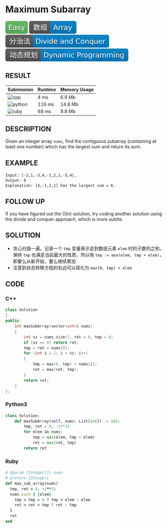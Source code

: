 # Maximum Subarray

![Easy](../../materials/-Easy-5cb85c.svg) ![Array](../../materials/数组-Array-007ec6.svg) ![Divide_and_Conquer](../../materials/分治法-Divide_and_Conquer-007ec6.svg) ![Dynamic_Programming](../../materials/动态规划-Dynamic_Programming-007ec6.svg)

## RESULT

| Submission                                                        | Runtime | Memory Usage |
| ----------------------------------------------------------------- | ------- | ------------ |
| ![cpp](https://img.shields.io/badge/leetcode053-cpp-f34b7d.svg)   | 4 ms    | 6.9 Mb       |
| ![python](https://img.shields.io/badge/leetcode053-py-3572A5.svg) | 116 ms  | 14.6 Mb      |
| ![ruby](https://img.shields.io/badge/leetcode053-rb-701516.svg)   | 68 ms   | 9.8 Mb       |

## DESCRIPTION

Given an integer array `nums`, find the contiguous subarray (containing at least one number) which has the largest sum and return its sum.

## EXAMPLE

```plain
Input: [-2,1,-3,4,-1,2,1,-5,4],
Output: 6
Explanation: [4,-1,2,1] has the largest sum = 6.
```

## FOLLOW UP

If you have figured out the O(n) solution, try coding another solution using the divide and conquer approach, which is more subtle.

## SOLUTION

* 贪心扫描一遍。记录一个 `tmp` 变量表示走到数组元素 `elem` 时的子数列之和。保持 `tmp` 也满足当前最大的性质，所以有 `tmp := max(elem, tmp + elem)`，即要么从新开始，要么继续累加
* 注意到状态转移方程的右边可以简化为 `max(0, tmp) + elem`

## CODE

### C++

```cpp
class Solution
{
public:
    int maxSubArray(vector<int>& nums)
    {
        int sz = nums.size(), ret = 0, tmp = 0;
        if (sz == 0) return ret;
        tmp = ret = nums[0];
        for (int i = 1; i < sz; i++)
        {
            tmp = max(0, tmp) + nums[i];
            ret = max(ret, tmp);
        }
        return ret;
    }
};
```

### Python3

```python
class Solution:
    def maxSubArray(self, nums: List[int]) -> int:
        tmp, ret = 0, -2**31
        for elem in nums:
            tmp = max(elem, tmp + elem)
            ret = max(ret, tmp)
        return ret
```

### Ruby

```ruby
# @param {Integer[]} nums
# @return {Integer}
def max_sub_array(nums)
  tmp, ret = 0, -2**31
  nums.each { |elem|
    tmp = tmp > 0 ? tmp + elem : elem
    ret = ret > tmp ? ret : tmp
  }
  ret
end
```
